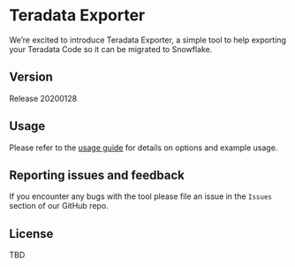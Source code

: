 # Teradata Exporter

We’re excited to introduce Teradata Exporter, a simple tool to help exporting your Teradata Code
so it can be migrated to Snowflake.

## Version

Release 20200128

## Usage

Please refer to the [usage guide](.\doc\usage_guide.md) for details on options and example usage.


## Reporting issues and feedback

If you encounter any bugs with the tool please file an issue in the
`Issues` section of our GitHub repo.

## License

TBD